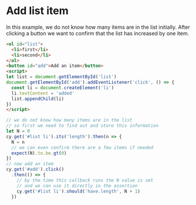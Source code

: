 # Add list item

In this example, we do not know how many items are in the list initially. After clicking a button we want to confirm that the list has increased by one item.

<!-- fiddle "Adds an item" -->
```html
<ol id="list">
  <li>first</li>
  <li>second</li>
</ol>
<button id="add">Add an item</button>
<script>
let list = document.getElementById('list')
document.getElementById('add').addEventListener('click', () => {
  const li = document.createElement('li')
  li.textContent = 'added'
  list.appendChild(li)
})
</script>
```

```js
// we do not know how many items are in the list
// so first we need to find out and store this information
let N = 0
cy.get('#list li').its('length').then(n => {
  N = n
  // we can even confirm there are a few items if needed
  expect(N).to.be.gt(0)
})
// now add an item
cy.get('#add').click()
  .then(() => {
    // by the time this callback runs the N value is set
    // and we can use it directly in the assertion
    cy.get('#list li').should('have.length', N + 1)
  })
```
<!-- fiddle.end -->
